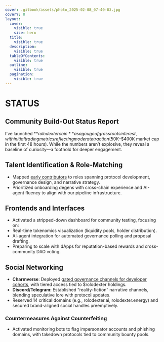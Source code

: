 ```yaml
---
cover: .gitbook/assets/photo_2025-02-08_07-40-03.jpg
coverY: 0
layout:
  cover:
    visible: true
    size: hero
  title:
    visible: true
  description:
    visible: true
  tableOfContents:
    visible: true
  outline:
    visible: true
  pagination:
    visible: true
---
```


# STATUS

## **Community Build-Out Status Report**

I've launched **$rolodexter coin** as a gauge of grassroots interest, with initial trading metrics reflecting moderate traction ($50K–$400K market cap in the first 48 hours). While the numbers aren’t explosive, they reveal a baseline of curiosity—a foothold for deeper engagement.

## **Talent Identification & Role-Matching**

* Mapped [early contributors](https://t.me/roloart) to roles spanning protocol development, governance design, and narrative strategy.
* Prioritized onboarding degens with cross-chain experience and AI-agent fluency to align with our pipeline infrastructure.

## **Frontends and Interfaces**

* Activated a stripped-down dashboard for community testing, focusing on:
* Real-time tokenomics visualization (liquidity pools, holder distribution).
* AI-agent integration for automated governance polling and proposal drafting.
* Preparing to scale with dApps for reputation-based rewards and cross-community DAO voting.

## **Social Networking**

* **Charmverse**: Deployed [gated governance channels for developer cohorts](https://app.charmverse.io/rolodexter/rolodexter-dao-9687335306764131), with tiered access tied to $rolodexter holdings.
* **Discord/Telegram**: Established “reality-fiction” narrative channels, blending speculative lore with protocol updates.
* Reserved 14 critical domains (e.g., rolodexter.ai, rolodexter.energy) and secured brand-aligned social handles preemptively.

### Countermeasures Against Counterfeiting

* Activated monitoring bots to flag impersonator accounts and phishing domains, with takedown protocols tied to community bounty pools.
